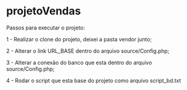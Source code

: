 # projetoVendas

Passos para executar o projeto:

1 - Realizar o clone do projeto, deixei a pasta vendor junto;

2 - Alterar o link URL_BASE dentro do arquivo source/Config.php;

3 - Alterar a conexão do banco que esta dentro do arquivo source/Config.php;

4 - Rodar o script que esta base do projeto como arquivo script_bd.txt
